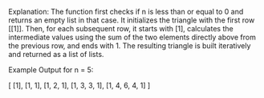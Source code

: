 Explanation:
The function first checks if n is less than or equal to 0 and returns an empty list in that case.
It initializes the triangle with the first row [[1]].
Then, for each subsequent row, it starts with [1], calculates the intermediate values using the sum of the two elements directly above from the previous row, and ends with 1.
The resulting triangle is built iteratively and returned as a list of lists.



Example Output for n = 5:


[
 [1],
 [1, 1],
 [1, 2, 1],
 [1, 3, 3, 1],
 [1, 4, 6, 4, 1]
]
